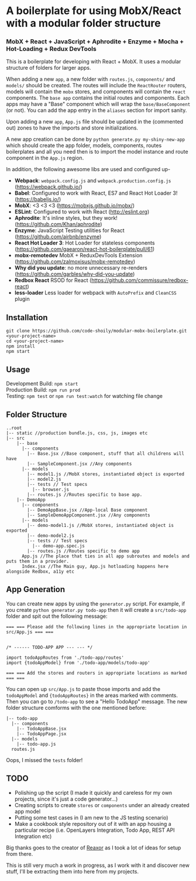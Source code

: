 # A boilerplate for using MobX/React with a modular folder structure
### MobX + React + JavaScript + Aphrodite + Enzyme + Mocha + Hot-Loading + Redux DevTools

This is a boilerplate for developing with React + MobX. It uses a modular structure of folders for larger apps.

When adding a new `app`, a new folder with `routes.js`, `components/` and `models/` should be created. The routes will include the `ReactRouter` routers, models will contain the `mobx` stores, and components will contain the `react` components. The `base app` contains the initial routes and components. Each apps may have a "Base" component which will wrap the `base/BaseComponent` (or not). You can add the app entry in the `aliases` section for import sanity. 

Upon adding a new `app`, `App.js` file should be updated in the (commented out) zones to have the imports and store initializations.

A new app creation can be done by `python generate.py my-shiny-new-app` which should create the app folder, models, components, routes boilerplates and all you need then is to import the model instance and route component in the `App.js` region.

In addition, the following awesome libs are used and configured up-

* **Webpack**: `webpack.config.js` and `webpack.production.config.js` (https://webpack.github.io/)
* **Babel**: Configured to work with React, ES7 and React Hot Loader 3! (https://babeljs.io/)
* **MobX**: <3 <3 <3 (https://mobxjs.github.io/mobx/)
* **ESLint**: Configured to work with React (http://eslint.org)
* **Aphrodite**: It's inline styles, but they work! (https://github.com/Khan/aphrodite)
* **Enzyme**: JavaScript Testing utilities for React (https://github.com/airbnb/enzyme)
* **React Hot Loader 3**: Hot Loader for stateless components (https://github.com/gaearon/react-hot-boilerplate/pull/61)
* **mobx-remotedev** MobX + ReduxDevTools Extension (https://github.com/zalmoxisus/mobx-remotedev)
* **Why did you update**: no more unnecessary re-renders (https://github.com/garbles/why-did-you-update)
* **Redbox React** RSOD for React (https://github.com/commissure/redbox-react)
* **less-loader** Less loader for webpack with `AutoPrefix` and `CleanCSS` plugin

## Installation
```
git clone https://github.com/code-shoily/modular-mobx-boilerplate.git <your-project-name>
cd <your-project-name>
npm install
npm start
```

## Usage
Development Build:  ``npm start``  
Production Build: ``npm run prod``  
Testing: ``npm test`` or ``npm run test:watch`` for watching file change

## Folder Structure
```
..root
|-- static //production bundle.js, css, js, images etc
|-- src
	|-- base
	  |-- components
	    |-- Base.jsx //Base component, stuff that all childrens will have
	    |-- SampleComponent.jsx //Any components
	  |-- models
	    |-- model1.js //MobX stores, instantiated object is exported
	    |-- model2.js
		|-- tests // Test specs
		  |-- browser.js
		|-- routes.js //Routes specific to base app.
	|-- DemoApp
	  |-- components
	    |-- DemoAppBase.jsx //App-local Base component
	    |-- SampleDemoAppComponent.jsx //Any components
	  |-- models
	    |-- demo-model1.js //MobX stores, instantiated object is exported
	    |-- demo-model2.js
		|-- tests // Test specs
		  |-- demo-app.spec.js
		|-- routes.js //Routes specific to demo app
	  App.js //The place that ties in all app subroutes and models and puts them in a provider.
	  Index.jsx //The Main guy, App.js hotloading happens here alongside Redbox, a11y etc
```

## App Generation
You can create new apps by using the `generator.py` script. For example, if you create `python generator.py todo-app` then it will create a `src/todo-app` folder and spit out the following message:

```
=== === Please add the following lines in the appropriate location in src/App.js === ===


/* ------ TODO-APP APP --- --- */

import todoAppRoutes from './todo-app/routes'
import {todoAppModel} from './todo-app/models/todo-app'

=== === Add the stores and routers in appropriate locations as marked === ===
```

You can open up `src/App.js` to paste those imports and add the `todoAppModel` and `{todoAppRoutes}` in the areas marked with comments. Then you can go to `/todo-app` to see a "Hello TodoApp" message. The new folder structure comforms with the one mentioned before:

```
|-- todo-app
  |-- components
    |-- TodoAppBase.jsx
    |-- TodoAppPage.jsx
  |-- models
    |-- todo-app.js
  routes.js
```

Oops, I missed the `tests` folder!

## TODO
* Polishing up the script (I made it quickly and careless for my own projects, since it's just a code generator...)
* Creating scripts to create `stores` or `components` under an already created app model
* Putting some test cases in (I am new to the JS testing scenario)
* Make a cookbook style repository out of it with an app housing a particular recipe (i.e. OpenLayers Integration, Todo App, REST API Integration etc)

Big thanks goes to the creator of [Reaxor](https://github.com/KadoBOT/reaxor) as I took a lot of ideas for setup from there. 

This is still very much a work in progress, as I work with it and discover new stuff, I'll be extracting them into here from my projects.
